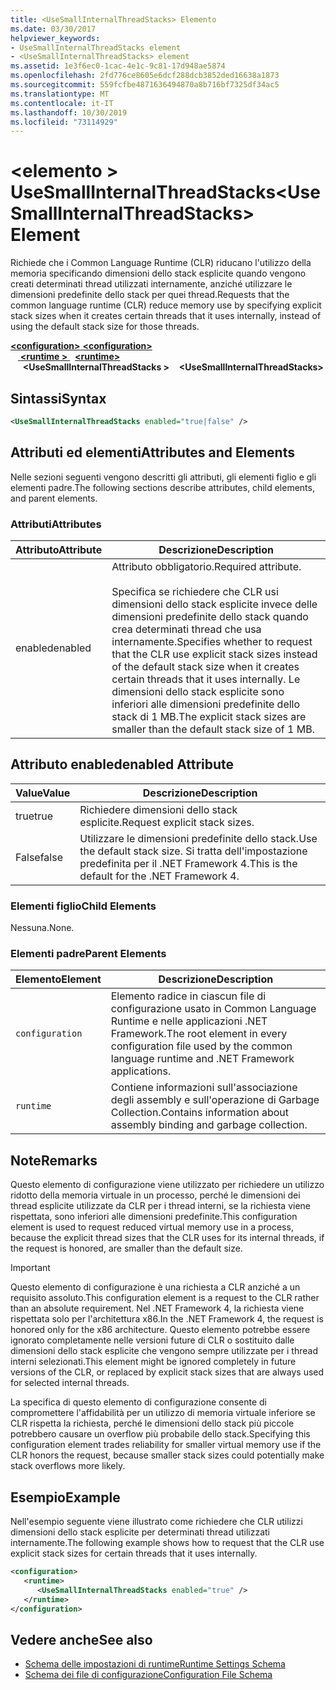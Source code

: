 ```yaml
---
title: <UseSmallInternalThreadStacks> Elemento
ms.date: 03/30/2017
helpviewer_keywords:
- UseSmallInternalThreadStacks element
- <UseSmallInternalThreadStacks> element
ms.assetid: 1e3f6ec0-1cac-4e1c-9c81-17d948ae5874
ms.openlocfilehash: 2fd776ce8605e6dcf288dcb3852ded16638a1873
ms.sourcegitcommit: 559fcfbe4871636494870a8b716bf7325df34ac5
ms.translationtype: MT
ms.contentlocale: it-IT
ms.lasthandoff: 10/30/2019
ms.locfileid: "73114929"
---
```

# <a name="usesmallinternalthreadstacks-element"></a><span data-ttu-id="13dc5-102">\<elemento > UseSmallInternalThreadStacks</span><span class="sxs-lookup"><span data-stu-id="13dc5-102">\<UseSmallInternalThreadStacks> Element</span></span>
<span data-ttu-id="13dc5-103">Richiede che i Common Language Runtime (CLR) riducano l'utilizzo della memoria specificando dimensioni dello stack esplicite quando vengono creati determinati thread utilizzati internamente, anziché utilizzare le dimensioni predefinite dello stack per quei thread.</span><span class="sxs-lookup"><span data-stu-id="13dc5-103">Requests that the common language runtime (CLR) reduce memory use by specifying explicit stack sizes when it creates certain threads that it uses internally, instead of using the default stack size for those threads.</span></span>  
  
<span data-ttu-id="13dc5-104">[ **\<configuration>** ](../configuration-element.md)</span><span class="sxs-lookup"><span data-stu-id="13dc5-104">[**\<configuration>**](../configuration-element.md)</span></span>\
<span data-ttu-id="13dc5-105">&nbsp; &nbsp;[ **\<runtime >** ](runtime-element.md) </span><span class="sxs-lookup"><span data-stu-id="13dc5-105">&nbsp;&nbsp;[**\<runtime>**](runtime-element.md)</span></span>\
<span data-ttu-id="13dc5-106">&nbsp;&nbsp;&nbsp;&nbsp; **\<UseSmallInternalThreadStacks >**</span><span class="sxs-lookup"><span data-stu-id="13dc5-106">&nbsp;&nbsp;&nbsp;&nbsp;**\<UseSmallInternalThreadStacks>**</span></span>  
  
## <a name="syntax"></a><span data-ttu-id="13dc5-107">Sintassi</span><span class="sxs-lookup"><span data-stu-id="13dc5-107">Syntax</span></span>  
  
```xml  
<UseSmallInternalThreadStacks enabled="true|false" />  
```  
  
## <a name="attributes-and-elements"></a><span data-ttu-id="13dc5-108">Attributi ed elementi</span><span class="sxs-lookup"><span data-stu-id="13dc5-108">Attributes and Elements</span></span>  
 <span data-ttu-id="13dc5-109">Nelle sezioni seguenti vengono descritti gli attributi, gli elementi figlio e gli elementi padre.</span><span class="sxs-lookup"><span data-stu-id="13dc5-109">The following sections describe attributes, child elements, and parent elements.</span></span>  
  
### <a name="attributes"></a><span data-ttu-id="13dc5-110">Attributi</span><span class="sxs-lookup"><span data-stu-id="13dc5-110">Attributes</span></span>  
  
|<span data-ttu-id="13dc5-111">Attributo</span><span class="sxs-lookup"><span data-stu-id="13dc5-111">Attribute</span></span>|<span data-ttu-id="13dc5-112">Descrizione</span><span class="sxs-lookup"><span data-stu-id="13dc5-112">Description</span></span>|  
|---------------|-----------------|  
|<span data-ttu-id="13dc5-113">enabled</span><span class="sxs-lookup"><span data-stu-id="13dc5-113">enabled</span></span>|<span data-ttu-id="13dc5-114">Attributo obbligatorio.</span><span class="sxs-lookup"><span data-stu-id="13dc5-114">Required attribute.</span></span><br /><br /> <span data-ttu-id="13dc5-115">Specifica se richiedere che CLR usi dimensioni dello stack esplicite invece delle dimensioni predefinite dello stack quando crea determinati thread che usa internamente.</span><span class="sxs-lookup"><span data-stu-id="13dc5-115">Specifies whether to request that the CLR use explicit stack sizes instead of the default stack size when it creates certain threads that it uses internally.</span></span> <span data-ttu-id="13dc5-116">Le dimensioni dello stack esplicite sono inferiori alle dimensioni predefinite dello stack di 1 MB.</span><span class="sxs-lookup"><span data-stu-id="13dc5-116">The explicit stack sizes are smaller than the default stack size of 1 MB.</span></span>|  
  
## <a name="enabled-attribute"></a><span data-ttu-id="13dc5-117">Attributo enabled</span><span class="sxs-lookup"><span data-stu-id="13dc5-117">enabled Attribute</span></span>  
  
|<span data-ttu-id="13dc5-118">Value</span><span class="sxs-lookup"><span data-stu-id="13dc5-118">Value</span></span>|<span data-ttu-id="13dc5-119">Descrizione</span><span class="sxs-lookup"><span data-stu-id="13dc5-119">Description</span></span>|  
|-----------|-----------------|  
|<span data-ttu-id="13dc5-120">true</span><span class="sxs-lookup"><span data-stu-id="13dc5-120">true</span></span>|<span data-ttu-id="13dc5-121">Richiedere dimensioni dello stack esplicite.</span><span class="sxs-lookup"><span data-stu-id="13dc5-121">Request explicit stack sizes.</span></span>|  
|<span data-ttu-id="13dc5-122">False</span><span class="sxs-lookup"><span data-stu-id="13dc5-122">false</span></span>|<span data-ttu-id="13dc5-123">Utilizzare le dimensioni predefinite dello stack.</span><span class="sxs-lookup"><span data-stu-id="13dc5-123">Use the default stack size.</span></span> <span data-ttu-id="13dc5-124">Si tratta dell'impostazione predefinita per il .NET Framework 4.</span><span class="sxs-lookup"><span data-stu-id="13dc5-124">This is the default for the .NET Framework 4.</span></span>|  
  
### <a name="child-elements"></a><span data-ttu-id="13dc5-125">Elementi figlio</span><span class="sxs-lookup"><span data-stu-id="13dc5-125">Child Elements</span></span>  
 <span data-ttu-id="13dc5-126">Nessuna.</span><span class="sxs-lookup"><span data-stu-id="13dc5-126">None.</span></span>  
  
### <a name="parent-elements"></a><span data-ttu-id="13dc5-127">Elementi padre</span><span class="sxs-lookup"><span data-stu-id="13dc5-127">Parent Elements</span></span>  
  
|<span data-ttu-id="13dc5-128">Elemento</span><span class="sxs-lookup"><span data-stu-id="13dc5-128">Element</span></span>|<span data-ttu-id="13dc5-129">Descrizione</span><span class="sxs-lookup"><span data-stu-id="13dc5-129">Description</span></span>|  
|-------------|-----------------|  
|`configuration`|<span data-ttu-id="13dc5-130">Elemento radice in ciascun file di configurazione usato in Common Language Runtime e nelle applicazioni .NET Framework.</span><span class="sxs-lookup"><span data-stu-id="13dc5-130">The root element in every configuration file used by the common language runtime and .NET Framework applications.</span></span>|  
|`runtime`|<span data-ttu-id="13dc5-131">Contiene informazioni sull'associazione degli assembly e sull'operazione di Garbage Collection.</span><span class="sxs-lookup"><span data-stu-id="13dc5-131">Contains information about assembly binding and garbage collection.</span></span>|  
  
## <a name="remarks"></a><span data-ttu-id="13dc5-132">Note</span><span class="sxs-lookup"><span data-stu-id="13dc5-132">Remarks</span></span>  
 <span data-ttu-id="13dc5-133">Questo elemento di configurazione viene utilizzato per richiedere un utilizzo ridotto della memoria virtuale in un processo, perché le dimensioni dei thread esplicite utilizzate da CLR per i thread interni, se la richiesta viene rispettata, sono inferiori alle dimensioni predefinite.</span><span class="sxs-lookup"><span data-stu-id="13dc5-133">This configuration element is used to request reduced virtual memory use in a process, because the explicit thread sizes that the CLR uses for its internal threads, if the request is honored, are smaller than the default size.</span></span>  
  
> [!IMPORTANT]
> <span data-ttu-id="13dc5-134">Questo elemento di configurazione è una richiesta a CLR anziché a un requisito assoluto.</span><span class="sxs-lookup"><span data-stu-id="13dc5-134">This configuration element is a request to the CLR rather than an absolute requirement.</span></span> <span data-ttu-id="13dc5-135">Nel .NET Framework 4, la richiesta viene rispettata solo per l'architettura x86.</span><span class="sxs-lookup"><span data-stu-id="13dc5-135">In the .NET Framework 4, the request is honored only for the x86 architecture.</span></span> <span data-ttu-id="13dc5-136">Questo elemento potrebbe essere ignorato completamente nelle versioni future di CLR o sostituito dalle dimensioni dello stack esplicite che vengono sempre utilizzate per i thread interni selezionati.</span><span class="sxs-lookup"><span data-stu-id="13dc5-136">This element might be ignored completely in future versions of the CLR, or replaced by explicit stack sizes that are always used for selected internal threads.</span></span>  
  
 <span data-ttu-id="13dc5-137">La specifica di questo elemento di configurazione consente di compromettere l'affidabilità per un utilizzo di memoria virtuale inferiore se CLR rispetta la richiesta, perché le dimensioni dello stack più piccole potrebbero causare un overflow più probabile dello stack.</span><span class="sxs-lookup"><span data-stu-id="13dc5-137">Specifying this configuration element trades reliability for smaller virtual memory use if the CLR honors the request, because smaller stack sizes could potentially make stack overflows more likely.</span></span>  
  
## <a name="example"></a><span data-ttu-id="13dc5-138">Esempio</span><span class="sxs-lookup"><span data-stu-id="13dc5-138">Example</span></span>  
 <span data-ttu-id="13dc5-139">Nell'esempio seguente viene illustrato come richiedere che CLR utilizzi dimensioni dello stack esplicite per determinati thread utilizzati internamente.</span><span class="sxs-lookup"><span data-stu-id="13dc5-139">The following example shows how to request that the CLR use explicit stack sizes for certain threads that it uses internally.</span></span>  
  
```xml  
<configuration>  
   <runtime>  
      <UseSmallInternalThreadStacks enabled="true" />  
   </runtime>  
</configuration>  
```  
  
## <a name="see-also"></a><span data-ttu-id="13dc5-140">Vedere anche</span><span class="sxs-lookup"><span data-stu-id="13dc5-140">See also</span></span>

- [<span data-ttu-id="13dc5-141">Schema delle impostazioni di runtime</span><span class="sxs-lookup"><span data-stu-id="13dc5-141">Runtime Settings Schema</span></span>](index.md)
- [<span data-ttu-id="13dc5-142">Schema dei file di configurazione</span><span class="sxs-lookup"><span data-stu-id="13dc5-142">Configuration File Schema</span></span>](../index.md)
